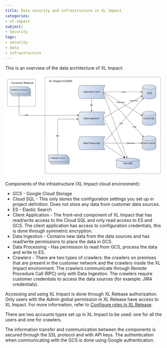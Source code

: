 ```yaml
---
title: Data security and infrastructure in XL Impact
categories:
- xl-impact
subject:
- Security
tags:
- security
- data
- infrastructure
---
```


This is an overview of the data architecture of XL Impact:

![image](../images/data-structure-diagram.png)

Components of the infrastructure (XL Impact cloud environment):

* GCS - Google Cloud Storage    
* Cloud SQL - This only stores the configuration settings you set up in project definition. Does not store any data from customer data sources.
* ES - Elastic Search
* Client Application - The front-end component of XL Impact that has read/write access to the Cloud SQL and only read access to ES and GCS. The client application has access to configuration credentials, this is done through symmetric encryption.
* Data Ingestion - Contains new data from the data sources and has read/write permissions to place the data in GCS.
* Data Processing - Has permission to read from GCS, process the data and write to ES.
* Crawlers - There are two types of crawlers: the crawlers on premises that are present in the customer network and the crawlers inside the XL Impact environment. The crawlers communicate through Remote Procedure Call (RPC) only with Data Ingestion. The crawlers require customer credentials to access the data sources (for example: JIRA credentials).

Accessing and using XL Impact is done through XL Release authorization. Only users with the *Admin* global permission in XL Release have access to XL Impact. For more information, refer to [Configure roles in XL Release](https://docs.xebialabs.com/xl-release/how-to/configure-roles.html).

There are two accounts types set up in XL Impact to be used: one for all the users and one for crawlers.

The information transfer and communication between the components is secured through the SSL protocol and with API keys. The authentication when communicating with the GCS is done using Google authentication.
